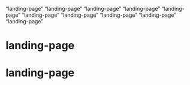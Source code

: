 “landing-page”
“landing-page”
“landing-page”
“landing-page”
“landing-page”
“landing-page”
“landing-page”
“landing-page”
“landing-page”
“landing-page”
# landing-page
# landing-page
